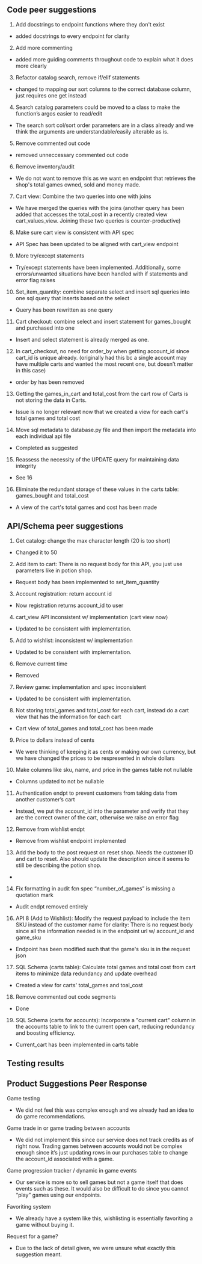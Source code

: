 ## Code peer suggestions

1. Add docstrings to endpoint functions where they don't exist

- added docstrings to every endpoint for clarity

2. Add more commenting

- added more guiding comments throughout code to explain what it does more clearly

3. Refactor catalog search, remove if/elif statements

- changed to mapping our sort columns to the correct database column, just requires one get instead

4. Search catalog parameters could be moved to a class to make the function’s argos easier to read/edit

- The search sort col/sort order parameters are in a class already and we think the arguments are understandable/easily alterable as is.

5. Remove commented out code

- removed unneccessary commented out code

6. Remove inventory/audit

- We do not want to remove this as we want en endpoint that retrieves the shop's total games owned, sold and money made.

7. Cart view: Combine the two queries into one with joins

- We have merged the queries with the joins (another query has been added that 
    accesses the total_cost in a recently created view cart_values_view.
    Joining these two queries is counter-productive)

8. Make sure cart view is consistent with API spec

- API Spec has been updated to be aligned with cart_view endpoint

9. More try/except statements

- Try/except statements have been implemented. Additionally, some errors/unwanted situations have been handled with if statements and error flag raises

10. Set_item_quantity: combine separate select and insert sql queries into one sql query that inserts based on the select

 - Query has been rewritten as one query

11. Cart checkout: combine select and insert statement for games_bought and purchased into one

 - Insert and select statement is already merged as one.

12. In cart_checkout, no need for order_by when getting account_id since cart_id is unique already. (originally had this bc a single account may have multiple carts and wanted the most recent one, but doesn’t matter in this case)

 - order by has been removed

13. Getting the games_in_cart and total_cost from the cart row of Carts is not storing the data in Carts.

 - Issue is no longer relevant now that we created a view for each cart's total games and total cost
 
14. Move sql metadata to database.py file and then import the metadata into each individual api file

- Completed as suggested

15. Reassess the necessity of the UPDATE query for maintaining data integrity

 - See 16

16. Eliminate the redundant storage of these values in the carts table: games_bought and total_cost 

 - A view of the cart's total games and cost has been made

## API/Schema peer suggestions

1. Get catalog: change the max character length (20 is too short)

- Changed it to 50

2. Add item to cart: There is no request body for this API, you just use parameters like in potion shop.

 - Request body has been implemented to set_item_quantity

3. Account registration: return account id

- Now registration returns account_id to user

4. cart_view API inconsistent w/ implementation (cart view now)

- Updated to be consistent with implementation.

5. Add to wishlist: inconsistent w/ implementation

- Updated to be consistent with implementation.

6. Remove current time

- Removed

7. Review game: implementation and spec inconsistent

- Updated to be consistent with implementation.

8. Not storing total_games and total_cost for each cart, instead do a cart view that has the information for each cart

 - Cart view of total_games and total_cost has been made

9. Price to dollars instead of cents

 - We were thinking of keeping it as cents or making our own currency, 
    but we have changed the prices to be respresented in whole dollars

10. Make columns like sku, name, and price in the games table not nullable

 - Columns updated to not be nullable

11. Authentication endpt to prevent customers from taking data from another customer’s cart

 - Instead, we put the account_id into the parameter and verify that 
    they are the correct owner of the cart, otherwise we raise an error flag
12. Remove from wishlist endpt

 - Remove from wishlist endpoint implemented

13. Add the body to the post request on reset shop. Needs the customer ID and cart to reset. Also should update the description since it seems to still be describing the potion shop.

 - 

14. Fix formatting in audit fcn spec “number_of_games” is missing a quotation mark

- Audit endpt removed entirely

16. API 8 (Add to Wishlist): Modify the request payload to include the item SKU instead of the customer name for clarity: There is no request body since all the information needed is in the endpoint url w/ account_id and game_sku

 - Endpoint has been modified such that the game's sku is in the request json


17. SQL Schema (carts table): Calculate total games and total cost from cart items to minimize data redundancy and update overhead

 - Created a view for carts' total_games and toal_cost

18. Remove commented out code segments

 - Done

19. SQL Schema (carts for accounts): Incorporate a "current cart" column in the accounts table to link to the current open cart, reducing redundancy and boosting efficiency.

 - Current_cart has been implemented in carts table

## Testing results

## Product Suggestions Peer Response

Game testing

- We did not feel this was complex enough and we already had an idea to do game recommendations.

Game trade in or game trading between accounts

- We did not implement this since our service does not track credits as of right now. Trading games between accounts would not be complex enough since it’s just updating rows in our purchases
  table to change the account_id associated with a game.

Game progression tracker / dynamic in game events

- Our service is more so to sell games but not a game itself that does events such as these. It would also be difficult to do since you cannot “play” games using our endpoints.

Favoriting system

- We already have a system like this, wishlisting is essentially favoriting a game without buying it.

Request for a game?

- Due to the lack of detail given, we were unsure what exactly this suggestion meant.
